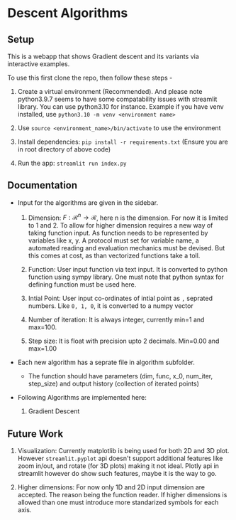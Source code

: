 # Descent Algorithms

## Setup 

This is a webapp that shows Gradient descent and its variants via interactive examples.

To use this first clone the repo, then follow these steps -

1. Create a virtual environment (Recommended). And please note python3.9.7 seems to have some compatability issues with streamlit library. You can use python3.10 for instance. Example if you have venv installed, use `python3.10 -m venv <environment name>`

2. Use `source <environment_name>/bin/activate` to use the environment

3. Install dependencies: `pip install -r requirements.txt` (Ensure you are in root directory of above code)

4. Run the app: `streamlit run index.py` 

## Documentation

- Input for the algorithms are given in the sidebar.

    1. Dimension: $F: \mathcal{R}^n \rightarrow \mathcal{R}$, here n is the dimension. For now it is limited to 1 and 2. To allow for higher dimension requires a new way of taking function input. As function needs to be represented by variables like x, y. A protocol must set for variable name, a automated reading and evaluation mechanics must be devised. But this comes at cost, as than vectorized functions take a toll.

    2. Function: User input function via text input. It is converted to python function using sympy library. One must note that python syntax for defining function must be used here.

    3. Intial Point: User input co-ordinates of intial point as `,` seprated numbers. Like `0, 1, 0`, it is converted to a numpy vector

    4. Number of iteration: It is always integer, currently min=1 and max=100.

    5. Step size: It is float with precision upto 2 decimals. Min=0.00 and max=1.00

- Each new algorithm has a seprate file in algorithm subfolder.

    - The function should have parameters (dim, func, x_0, num_iter, step_size) and output history (collection of iterated points)

- Following Algorithms are implemented here:
    
    1. Gradient Descent

## Future Work

1. Visualization: Currently matplotlib is being used for both 2D and 3D plot. However `streamlit.pyplot` api doesn't support additional features like zoom in/out, and rotate (for 3D plots) making it not ideal. Plotly api in streamlit however do show such features, maybe it is the way to go. 

2. Higher dimensions: For now only 1D and 2D input dimension are accepted. The reason being the function reader. If higher dimensions is allowed than one must introduce more standarized symbols for each axis. 
